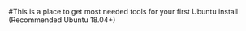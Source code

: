 #This is a place to get most needed tools for your first Ubuntu install (Recommended Ubuntu 18.04+)

